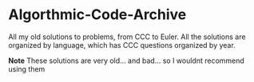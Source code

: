 # Algorthmic-Code-Archive
All my old solutions to problems, from CCC to Euler.
All the solutions are organized by language, which has CCC questions organized by year.

**Note**
These solutions are very old... and bad... so I wouldnt recommend using them 
